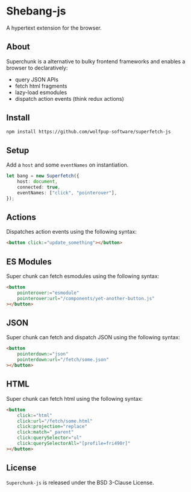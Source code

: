 # Shebang-js

A hypertext extension for the browser.

## About

Superchunk is a alternative to bulky frontend frameworks and enables a browser to declaratively:

- query JSON APIs
- fetch html fragments
- lazy-load esmodules
- dispatch action events (think redux actions)

## Install

```html
npm install https://github.com/wolfpup-software/superfetch-js
```

## Setup

Add a `host` and some `eventNames` on instantiation.

```ts
let bang = new Superfetch({
	host: document,
	connected: true,
	eventNames: ["click", "pointerover"],
});
```

## Actions

Dispatches action events using the following syntax:

```html
<button click:="update_something"></button>
```

## ES Modules

Super chunk can fetch esmodules using the following syntax:

```html
<button
	pointerover:="esmodule"
	pointerover:url="/components/yet-another-button.js"
></button>
```

## JSON

Super chunk can fetch and dispatch JSON using the following syntax:

```html
<button
	pointerdown:="json"
	pointerdown:url="/fetch/some.json"
></button>
```

## HTML

Super chunk can fetch html using the following syntax:

```html
<button
	click:="html"
	click:url="/fetch/some.html"
	click:projection="replace"
	click:match="_parent"
	click:querySelector="ul"
	click:querySelectorAll="[profile=fri490r]"
></button>
```

## License

`Superchunk-js` is released under the BSD 3-Clause License.
